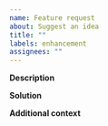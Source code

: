 ```yaml
---
name: Feature request
about: Suggest an idea
title: ""
labels: enhancement
assignees: ""
---
```


<!--

Thank you for taking the time to submit a feature request.

-->

**Description**

<!-- A clear and concise description of what the problem is. Ex. I'm always frustrated when [...] -->

**Solution**

<!-- A clear and concise description of what you want to happen. -->

**Additional context**

<!-- Add any other context or screenshots about the feature request here. -->
